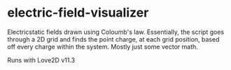 # electric-field-visualizer
Electricstatic fields drawn using Coloumb's law. Essentially, the script goes through a 2D grid
and finds the point charge, at each grid position, based off every charge within the system.
Mostly just some vector math.

Runs with Love2D v11.3
